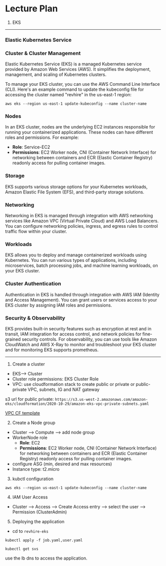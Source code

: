 # Lecture Plan

1. EKS

---

### Elastic Kubernetes Service

### Cluster & Cluster Management

Elastic Kubernetes Service (EKS) is a managed Kubernetes service provided by Amazon Web Services (AWS). It simplifies the deployment, management, and scaling of Kubernetes clusters.

To manage your EKS cluster, you can use the AWS Command Line Interface (CLI). Here's an example command to update the kubeconfig file for accessing the cluster named "revhire" in the us-east-1 region:

```
aws eks --region us-east-1 update-kubeconfig --name cluster-name
```

### Nodes

In an EKS cluster, nodes are the underlying EC2 instances responsible for running your containerized applications. These nodes can have different roles and permissions. For example:

- **Role**: Service-EC2
- **Permissions**: EC2 Worker node, CNI (Container Network Interface) for networking between containers and ECR (Elastic Container Registry) readonly access for pulling container images.

### Storage

EKS supports various storage options for your Kubernetes workloads, Amazon Elastic File System (EFS), and third-party storage solutions.

### Networking

Networking in EKS is managed through integration with AWS networking services like Amazon VPC (Virtual Private Cloud) and AWS Load Balancers. You can configure networking policies, ingress, and egress rules to control traffic flow within your cluster.

### Workloads

EKS allows you to deploy and manage containerized workloads using Kubernetes. You can run various types of applications, including microservices, batch processing jobs, and machine learning workloads, on your EKS cluster.

### Cluster Authentication

Authentication in EKS is handled through integration with AWS IAM (Identity and Access Management). You can grant users or services access to your EKS cluster by assigning IAM roles and permissions.

### Security & Observability

EKS provides built-in security features such as encryption at rest and in transit, IAM integration for access control, and network policies for fine-grained security controls. For observability, you can use tools like Amazon CloudWatch and AWS X-Ray to monitor and troubleshoot your EKS cluster and for monitoring EKS supports prometheus.


---

1. Create a cluster

- EKS--> Cluster
- Cluster role permissions: EKS Cluster Role
- VPC:  use cloudformation stack to create public or private or public-private VPC, subnets, IG and NAT gateway

s3 url for public private: `https://s3.us-west-2.amazonaws.com/amazon-eks/cloudformation/2020-10-29/amazon-eks-vpc-private-subnets.yaml`


[VPC CF template](https://docs.aws.amazon.com/eks/latest/userguide/creating-a-vpc.html)

2. Create a Node group

- Cluster --> Compute --> add node group
- WorkerNode role
  - **Role**: EC2
  - **Permissions**: EC2 Worker node, CNI (Container Network Interface) for networking between containers and ECR (Elastic Container Registry) readonly access for pulling container images.
- configure ASG (min, desired and max resources)
- Instance type: t2.micro


3. kubctl configuration

```
aws eks --region us-east-1 update-kubeconfig --name cluster-name
```

4. IAM User Access

- Cluster --> Access --> Create Access entry --> select the user --> Permission (ClusterAdmin)


5. Deploying the application

- cd to `revhire-eks`

```
kubectl apply -f job.yaml,user.yaml
```

```
kubectl get svs
```

use the lb dns to access the application.